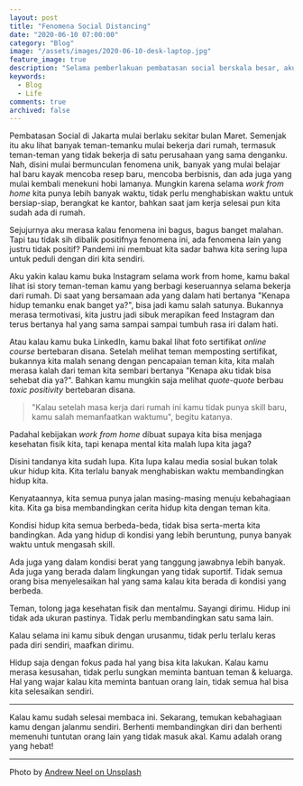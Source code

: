 ```yaml
---
layout: post
title: "Fenomena Social Distancing"
date: "2020-06-10 07:00:00"
category: "Blog"
image: "/assets/images/2020-06-10-desk-laptop.jpg"
feature_image: true
description: "Selama pemberlakuan pembatasan social berskala besar, aku lihat banyak mulai bermunculan fenomena yang menarik. Banyak orang memulai kebiasaan baru. Hal ini termasuk hal baik, tapi di balik kebaikan itu justru ada sesuatu yang tidak bisa kita lihat."
keywords:
  - Blog
  - Life
comments: true
archived: false
---
```


Pembatasan Social di Jakarta mulai berlaku sekitar bulan Maret. Semenjak itu aku lihat banyak teman-temanku mulai bekerja dari rumah, termasuk teman-teman yang tidak bekerja di satu perusahaan yang sama denganku. Nah, disini mulai bermunculan fenomena unik, banyak yang mulai belajar hal baru kayak mencoba resep baru, mencoba berbisnis, dan ada juga yang mulai kembali menekuni hobi lamanya. Mungkin karena selama *work from home* kita punya lebih banyak waktu, tidak perlu menghabiskan waktu untuk bersiap-siap, berangkat ke kantor, bahkan saat jam kerja selesai pun kita sudah ada di rumah.

Sejujurnya aku merasa kalau fenomena ini bagus, bagus banget malahan. Tapi tau tidak sih dibalik positifnya fenomena ini, ada fenomena lain yang justru tidak  positif? Pandemi ini membuat kita sadar bahwa kita sering lupa untuk peduli dengan diri kita sendiri.

Aku yakin kalau kamu buka Instagram selama work from home, kamu bakal lihat  isi story teman-teman kamu yang berbagi keseruannya selama bekerja dari rumah. Di saat yang bersamaan ada yang dalam hati bertanya "Kenapa hidup temanku enak banget ya?", bisa jadi kamu salah satunya. Bukannya merasa termotivasi, kita justru jadi sibuk merapikan feed Instagram dan terus bertanya hal yang sama sampai sampai tumbuh rasa iri dalam hati. 

Atau kalau kamu buka LinkedIn, kamu bakal lihat foto sertifikat *online course* bertebaran disana. Setelah melihat teman memposting sertifikat, bukannya kita malah senang dengan pencapaian teman kita, kita malah merasa kalah dari teman kita sembari bertanya "Kenapa aku tidak bisa sehebat dia ya?". Bahkan kamu mungkin saja melihat *quote-quote* berbau *toxic positivity* bertebaran disana.

> "Kalau setelah masa kerja dari rumah ini kamu tidak punya skill baru, kamu salah memanfaatkan waktumu", begitu katanya.

Padahal kebijakan *work from home* dibuat supaya kita bisa menjaga kesehatan fisik kita, tapi kenapa mental kita malah lupa kita jaga?

Disini tandanya kita sudah lupa. Kita lupa kalau media sosial bukan tolak ukur hidup kita. Kita terlalu banyak menghabiskan waktu membandingkan hidup kita. 

Kenyataannya, kita semua punya jalan masing-masing menuju kebahagiaan kita. Kita ga bisa membandingkan cerita hidup kita dengan teman kita.

Kondisi hidup kita semua berbeda-beda, tidak bisa serta-merta kita bandingkan. Ada yang hidup di kondisi yang lebih beruntung, punya banyak waktu untuk mengasah skill.

Ada juga yang dalam kondisi berat yang tanggung jawabnya lebih banyak. Ada juga yang berada dalam lingkungan yang tidak suportif. Tidak semua orang bisa menyelesaikan hal yang sama kalau kita berada di kondisi yang berbeda.

Teman, tolong jaga kesehatan fisik dan mentalmu. Sayangi dirimu. Hidup ini tidak ada ukuran pastinya. Tidak perlu membandingkan satu sama lain.

Kalau selama ini kamu sibuk dengan urusanmu, tidak perlu terlalu keras pada diri sendiri, maafkan dirimu.

Hidup saja dengan fokus pada hal yang bisa kita lakukan. Kalau kamu merasa kesusahan, tidak perlu sungkan meminta bantuan teman & keluarga. Hal yang wajar kalau kita meminta bantuan orang lain, tidak semua hal bisa kita selesaikan sendiri.

---

Kalau kamu sudah selesai membaca ini. Sekarang, temukan kebahagiaan kamu dengan jalanmu sendiri. Berhenti membandingkan diri dan berhenti memenuhi tuntutan orang lain yang tidak masuk akal. Kamu adalah orang yang hebat!

--- 

<span>Photo by <a href="https://unsplash.com/@andrewtneel?utm_source=unsplash&amp;utm_medium=referral&amp;utm_content=creditCopyText">Andrew Neel on Unsplash</a></span>